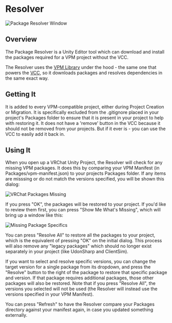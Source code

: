 # Resolver

![Package Resolver Window](/images/resolver.png)

## Overview
The Package Resolver is a Unity Editor tool which can download and install the packages required for a VPM project without the VCC.

The Resolver uses the [VPM Library](/guides/glossary#vpm) under the hood - the same one that powers the [VCC](/guides/glossary#vcc), so it downloads packages and resolves dependencies in the same exact way.

## Getting It
It is added to every VPM-compatible project, either during Project Creation or Migration. It is specifically excluded from the .gitignore placed in your project's Packages folder to ensure that it is present in your project to help with restoring it. It does not have a 'remove' button in the VCC because it should not be removed from your projects. But if it ever is - you can use the VCC to easily add it back in.

## Using It

When you open up a VRChat Unity Project, the Resolver will check for any missing VPM packages. It does this by comparing your VPM Manifest (in Packages/vpm-manifest.json) to your projects Packages folder.
If any items are misssing or do not match the versions specified, you will be shown this dialog:

![VRChat Packages Missing](/images/resolver-missing.png)

If you press "OK", the packages will be restored to your project. If you'd like to review them first, you can press "Show Me What's Missing", which will bring up a window like this:

![Missing Package Specifics](/images/resolver-specifics.png)

You can press "Resolve All" to restore all the packages to your project, which is the equivalent of pressing "OK" on the initial dialog. This process will also remove any "legacy packages" which should no longer exist separately in your project (like UdonSharp and ClientSim).

If you want to select and resolve specific versions, you can change the target version for a single package from its dropdown, and press the "Resolve" button to the right of the package to restore that specific package and version. If that package requires additional packages, those other packages will also be restored. Note that if you press "Resolve All", the versions you selected will not be used (the Resolver will instead use the versions specified in your VPM Manifest).

You can press "Refresh" to have the Resolver compare your Packages directory against your manifest again, in case you updated something externally.